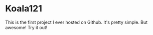 # Koala121

This is the first project I ever hosted on Github. 
It's pretty simple. But awesome! Try it out!
